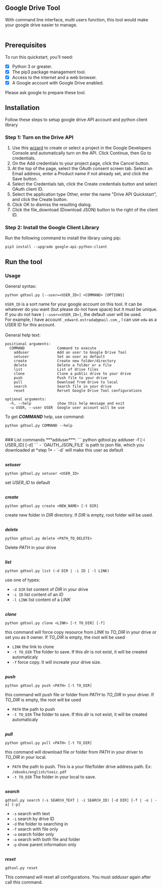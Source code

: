 ## Google Drive Tool
With command line interface, multi users function, this tool would make your google drive easier to manage. 
<br /><br />

## Prerequisites

To run this quickstart, you'll need:

- [x] Python 3 or greater.
- [x] The pip3 package management tool.
- [x] Access to the internet and a web browser.
- [x] A Google account with Google Drive enabled.

Please ask google to prepare these tool.


## Installation
Follow these steps to setup google drive API account and python client library

### Step 1: Turn on the Drive API

1. Use this [wizard](https://console.developers.google.com/start/api?id=drive) to create or select a project in the Google Developers Console and automatically turn on the API. Click Continue, then Go to credentials.
2. On the Add credentials to your project page, click the Cancel button.
3. At the top of the page, select the OAuth consent screen tab. Select an Email address, enter a Product name if not already set, and click the Save button.
4. Select the Credentials tab, click the Create credentials button and select OAuth client ID.
5. Select the application type Other, enter the name "Drive API Quickstart", and click the Create button.
6. Click OK to dismiss the resulting dialog.
7. Click the file_download (Download JSON) button to the right of the client ID.

### Step 2: Install the Google Client Library
Run the following command to install the library using pip:
```command
pip3 install --upgrade google-api-python-client
```

## Run the tool
### Usage
General syntax:
```
python gdtool.py [--user=<USER_ID>] <COMMAND> [OPTIONS]
```
`USER_ID` is a sort name for your google account on this tool. It can be whatever do you want (but please do not have space) but it must be unique. If you do not have `[--user=<USER_ID>]`, the default user will be used.
<br />
For example, I have account `_edward.estrada@gmail.com_`, I can use `edw` as a USER ID for this account.
<br /><br />
General help text:
```
positional arguments:
  COMMAND               Command to execute
    adduser             Add an user to Google Drive Tool
    setuser             Set an user as default
    create              Create new folder/directory
    delete              Delete a folder or a file
    list                List of drive files
    clone               Clone a public drive to your drive
    push                Push file to your drive
    pull                Download from Drive to local
    search              Search file in your drive
    reset               Rerset Google Drive Tool configurations

optional arguments:
  -h, --help            show this help message and exit
  -u USER, --user USER  Google user account will be use
```

To get ***COMMAND*** help, use command:
```
python gdtool.py COMMAND --help
```
<br />
### List commands
***adduser***:
```
python gdtool.py adduser -f <OAUTH_JSON_FILE> [-i USER_ID] [-d]
```
- `OAUTH_JSON_FILE` is path to json file, which you downloaded at *step 1*
- `-d` will make this user as default
<br /><br />

***setuser***
```
python gdtool.py setuser <USER_ID>
```
set *_USER_ID_* to default
<br /><br />

***create***
```
python gdtool.py create <NEW_NAME> [-t DIR]
```
create new folder in *DIR* directory. If *DIR* is empty, root folder will be used.
<br /><br />

***delete***
```
python gdtool.py delete <PATH_TO_DELETE>
```
Delete *PATH* in your drive
<br /><br />


***list***
```
python gdtool.py list (-d DIR | -i ID | -l LINK)
```
use one of types:
- `-d DIR` list content of *DIR* in your drive
- `-i ID` list content of an *ID*
- `-l LINK` list content of a *LINK*
<br /><br />

***clone***
```
python gdtool.py clone <LINK> [-t TO_DIR] [-f]
```
this command will force copy resource from *LINK* to *TO_DIR* in your drive or set you as it owner. If *TO_DIR* is empty, the root will be used
- `LINK` the link to clone
- `-t TO_DIR` The folder to save. If this *dir* is not exist, it will be created automaticaly
- `-f` force copy. It will increate your drive size.
<br /><br />


***push***
```
python gdtool.py push <PATH> [-t TO_DIR]
```
this command will push file or folder from *PATH* to *TO_DIR* in your driver. If *TO_DIR* is empty, the root will be used
- `PATH` the path to push
- `-t TO_DIR` The folder to save. If this *dir* is not exist, it will be created automaticaly
<br /><br />



***pull***
```
python gdtool.py pull <PATH> [-t TO_DIR]
```
this command will download file or folder from *PATH* in your driver to *TO_DIR* in your local.
- `PATH` the path to push. This is a your file/folder drive address path. Ex: `/ebooks/english/toeic.pdf`
- `-t TO_DIR` The folder in your local to save.
<br /><br />


***search***
```
gdtool.py search (-s SEARCH_TEXT | -i SEARCH_ID) [-d DIR] [-f | -o | -a] [-p]
```
- `-s` search with text
- `-i` search by drive ID
- `-d` the folder to searching in
- `-f` search with file only
- `-o` search folder only
- `-a` search with both file and folder
- `-p` show parent information only
<br /><br />


***reset***
```
gdtool.py reset
```
This command will reset all configurations. You must _adduser_ again after call this command.
